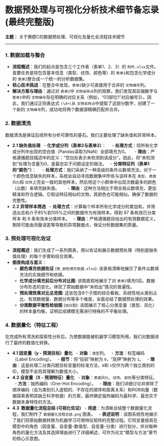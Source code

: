 # 数据预处理与可视化分析技术细节备忘录 (最终完整版)

**主题：** 关于赛题C的数据预处理、可视化及量化全流程技术细节

---

### 1. 数据加载与整合

- **流程概述**：我们的起点是包含三个工作表（表单1、2、3）的 `附件.xlsx`文件。首要任务是将包含基本信息（类型、纹饰、颜色等）的 `表单1`和包含化学成分的 `表单2`整合成一个统一的分析数据集。
- **核心技术挑战**：在整合中发现，`表单2`缺少可直接用于合并的 `文物编号`列。
- **解决方案与理由**：通过对 `表单2`中 `文物采样点`列的观察，我们发现其前缀数字与 `表单1`中的 `文物编号`存在明确的对应关系（例如，“03部位1”对应编号3）。因此，我们通过正则表达式 `(\d+)`从 `文物采样点`中提取了这部分数字，创建了一个新的 `文物编号`列，成功地将两个数据源精确匹配并合并。

### 2. 数据清洗

数据清洗是保证后续所有分析可靠性的基石。我们主要处理了缺失值和异常样本。

- **2.1 缺失值处理**
    - **化学成分列（表单2与表单3）**：
        - **处理方式**：将所有化学成分列中出现的空白值（Pandas读取为NaN）全部填充为0。
        - **理由**：严格遵循题目描述中的定义：“空白处表示未检测到该成分”。因此，将“未检测到”处理为含量为0，是最忠实于问题设定的做法。
      - **分类特征列（表单1的“颜色”）**：
        - **处理方式**：我们采纳了一种高级的条件众数填充法。对于一个颜色信息缺失的样本，系统会自动寻找数据集中所有与该样本在 `类型`、`表面风化`和 `纹饰`上完全一致的其他样本，然后用这个小群体中出现次数最多的颜色（众数）来填充缺失值。
          - **理由**：这种方法相比于用全局众数填充，更加精准和符合逻辑。它假设特征相似的文物，其颜色也可能相似。确保了数据的完整性。
- **2.2 异常样本筛选**
    - **处理方式**：计算每个样本所有化学成分的累加和，并筛选出总和介于85%到105%之间的数据作为有效样本。得到 67 条有效已分类样本 和 8 条有效未分类样本。
      - **理由**：严格遵循题目给出的有效数据定义，剔除可能由测量误差等导致的异常数据点，保证分析数据集的质量。

### 3. 预处理可视化佐证

- **流程概述**：我们生成了一系列图表，用以佐证和展示数据预处理（特别是缺失值处理）的每个步骤和综合效果。
- **图表构成与意义**：
  - **颜色填充依据佐证** (`表_颜色填充依据.xlsx`): 该表格清晰地展示了条件众数填充法的实施细节和依据。
  - **化学成分填充前后分布对比图**: 该图直观地展示了对 `表单2`填充0后，数据分布形态的变化，体现了原始数据中“未检出”情况的普遍性。
  - **预处理效果对比总览图**: 这张包含8个子图的综合看板，系统性地从类别占比、有效数据量、数据分布等多个维度，全面总结了数据预处理的效果。
  - **分类数据平衡性检验图** (`旭日图`): 该图展示了核心分类变量（类型、风化）的样本量均衡，证明后续建模无需进行特殊的不平衡处理。

### 4. 数据量化（特征工程）

在完成所有清洗和探索性分析后，为使数据能被机器学习模型所用，我们对数据进行了最终的数值化转换。

- **4.1 因变量（y - 预测目标）量化**
    - **对象**：`类型`列。
      - **方法**：标签编码（Label Encoding）。
        - **细节**：将“铅钡”映射为 `0`，“高钾”映射为 `1`。
          - **理由**：这是处理二分类问题目标变量的标准方法，`0`和 `1`仅作为两个独立类别的ID，模型不会将其理解为数值大小。
- **4.2 自变量（X - 预测特征）量化**
    - **对象**：`表面风化`、`纹饰`、`颜色`等分类特征。
      - **方法**：独热编码（One-Hot Encoding）。
        - **理由**：我们详细讨论并排除了顺序编码（会为类别引入虚假的、不存在的顺序和距离关系）和RGB向量（数据探索表明其缺乏科学依据）的方案，最终确定独热编码为最科学、最忠实于数据本身特性的方法。
- **4.3  数据量化流程总结 (可视化佐证)**
    - **用途**：为清晰总结整个数据量化流程，我们制作了 `数据量化流程总结.png` 图表。
      - **表述说明**：该图系统性地展示了我们将原始数据转换为机器学习可用特征矩阵的完整过程。它将变量按其在模型中的角色（因变量、自变量-数值型、自变量-分类）进行划分，并对每种角色的量化方法及其选择理由进行了详细阐述，可作为论文“模型与方法”章节的核心示意图。
